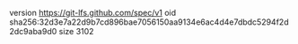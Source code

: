version https://git-lfs.github.com/spec/v1
oid sha256:32d3e7a22d9b7cd896bae7056150aa9134e6ac4d4e7dbdc5294f2d2dc9aba9d0
size 3102
